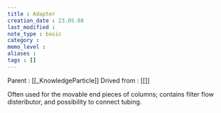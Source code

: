```yaml
---
title : Adapter
creation_date : 23.05.08
last_modified :
note_type : basic
category :
memo_level :
aliases : 
tags : []
---
```


Parent : [[_KnowledgeParticle]]
Drived from : [[]]

Often used for the movable end pieces of columns; contains filter flow disteributor, and possibility to connect tubing.